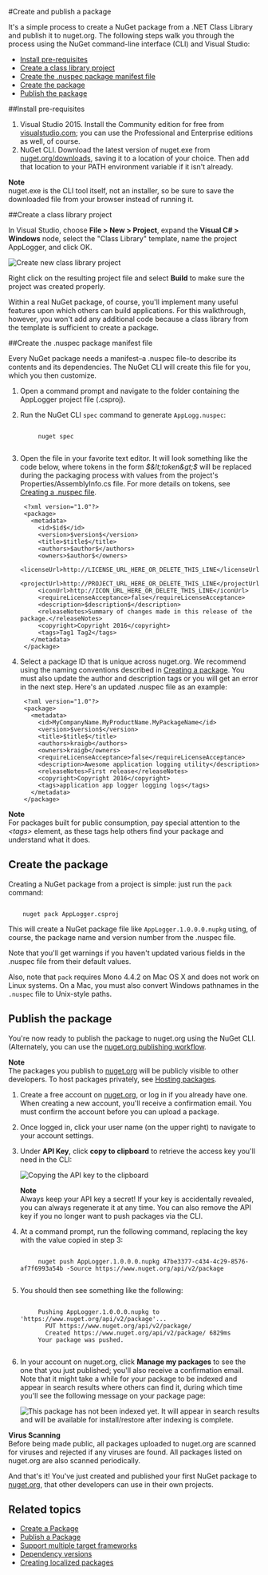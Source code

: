 ﻿#Create and publish a package

It's a simple process to create a NuGet package from a .NET Class Library and publish it to nuget.org. The following steps walk you through the process using the NuGet command-line interface (CLI) and Visual Studio:

- [Install pre-requisites](#install-pre-requisites)
- [Create a class library project](#create-a-class-library-project)
- [Create the .nuspec package manifest file](#create-the--nuspec-package-manifest-file)
- [Create the package](#create-the-package)
- [Publish the package](#publish-the-package)

##Install pre-requisites
1. Visual Studio 2015. Install the Community edition for free from [visualstudio.com](https://www.visualstudio.com/); you can use the Professional and Enterprise editions as well, of course.
2. NuGet CLI. Download the latest version of nuget.exe from [nuget.org/downloads](https://nuget.org/downloads), saving it to a location of your choice. Then add that location to your PATH environment variable if it isn't already.

<div class="block-callout-info">
    <strong>Note</strong><br>
    nuget.exe is the CLI tool itself, not an installer, so be sure to save the downloaded file from your browser instead of running it.
</div>

##Create a class library project

In Visual Studio, choose **File > New > Project**, expand the **Visual C# > Windows** node, select the "Class Library" template, name the project AppLogger, and click OK.

![Create new class library project](/images/CreatePublishNugetSample/QS_Create-01-NewProject.png)

Right click on the resulting project file and select **Build** to make sure the project was created properly.

Within a real NuGet package, of course, you'll implement many useful features upon which others can build applications. For this walkthrough, however, you won't add any additional code because a class library from the template is sufficient to create a package. 

##Create the .nuspec package manifest file

Every NuGet package needs a manifest–a .nuspec file–to describe its contents and its dependencies. The NuGet CLI will create this file for you, which you then customize.

1. Open a command prompt and navigate to the folder containing the AppLogger project file (.csproj).
2. Run the NuGet CLI <code>spec</code> command to generate `AppLogg.nuspec`:

    <code class="bash hljs">
        nuget spec
    </code>

3. Open the file in your favorite text editor. It will look something like the code below, where tokens in the form *$&lt;token&gt;$* will be replaced during the packaging process with values from the project's Properties/AssemblyInfo.cs file. For more details on tokens, see [Creating a .nuspec file](/ndocs/create-packages/creating-a-package#creating-the--nuspec-file).
            
        <?xml version="1.0"?>
        <package>
          <metadata>
            <id>$id$</id>
            <version>$version$</version>
            <title>$title$</title>
            <authors>$author$</authors>
            <owners>$author$</owners>
            <licenseUrl>http://LICENSE_URL_HERE_OR_DELETE_THIS_LINE</licenseUrl>
            <projectUrl>http://PROJECT_URL_HERE_OR_DELETE_THIS_LINE</projectUrl>
            <iconUrl>http://ICON_URL_HERE_OR_DELETE_THIS_LINE</iconUrl>
            <requireLicenseAcceptance>false</requireLicenseAcceptance>
            <description>$description$</description>
            <releaseNotes>Summary of changes made in this release of the package.</releaseNotes>
            <copyright>Copyright 2016</copyright>
            <tags>Tag1 Tag2</tags>
          </metadata>
        </package>    

4. Select a package ID that is unique across nuget.org. We recommend using the naming conventions described in [Creating a package](/ndocs/create-packages/creating-a-package#choosing-a-unique-package-identifier-and-setting-the-version-number). You must also update the author and description tags or you will get an error in the next step. Here's an updated .nuspec file as an example:
         
        <?xml version="1.0"?>
        <package>
          <metadata>
            <id>MyCompanyName.MyProductName.MyPackageName</id>
            <version>$version$</version>
            <title>$title$</title>
            <authors>kraigb</authors>
            <owners>kraigb</owners>
            <requireLicenseAcceptance>false</requireLicenseAcceptance>
            <description>Awesome application logging utility</description>
            <releaseNotes>First release</releaseNotes>
            <copyright>Copyright 2016</copyright>
            <tags>application app logger logging logs</tags>
          </metadata>
        </package>

<div class="block-callout-info">
    <strong>Note</strong><br>
    For packages built for public consumption, pay special attention to the <em>&lt;tags&gt;</em> element, as these tags help others find your package and understand what it does.
</div>


## Create the package

Creating a NuGet package from a project is simple: just run the `pack` command:

<code class="bash hljs">
    nuget pack AppLogger.csproj
</code>

This will create a NuGet package file like `AppLogger.1.0.0.0.nupkg` using, of course, the package name and version number from the .nuspec file.

Note that you'll get warnings if you haven't updated various fields in the .nuspec file from their default values.

Also, note that `pack` requires Mono 4.4.2 on Mac OS X and does not work on Linux systems. On a Mac, you must also convert Windows pathnames in the `.nuspec` file to Unix-style paths.

## Publish the package

You're now ready to publish the package to nuget.org using the NuGet CLI. (Alternately, you can use the [nuget.org publishing workflow](/ndocs/create-packages/publish-a-package#publish-through-nuget-org).

<div class="block-callout-warning">
    <strong>Note</strong><br>
    The packages you publish to <a href="https://www.nuget.org/">nuget.org</a> will be publicly visible to other developers. To host packages privately, see <a href="/ndocs/hosting-packages/overview">Hosting packages</a>.
</div>

1. Create a free account on [nuget.org](https://www.nuget.org/users/account/LogOn?returnUrl=%2F), or log in if you already have one. When creating a new account, you'll receive a confirmation email. You must confirm the account before you can upload a package.
2. Once logged in, click your user name (on the upper right) to navigate to your account settings.
3. Under **API Key**, click **copy to clipboard** to retrieve the access key you'll need in the CLI:   

    ![Copying the API key to the clipboard](/images/CreatePublishNugetSample/QS_Create-02-APIKey.png)

    <div class="block-callout-warning">
        <strong>Note</strong><br>
        Always keep your API key a secret! If your key is accidentally revealed, you can always regenerate it at any time. You can also remove the API key if you no longer want to push packages via the CLI.
    </div>

4. At a command prompt, run the following command, replacing the key with the value copied in step 3:

    <code class="bash hljs">
        nuget push AppLogger.1.0.0.0.nupkg 47be3377-c434-4c29-8576-af7f6993a54b -Source https://www.nuget.org/api/v2/package
    </code>

5. You should then see something like the following:

    <code class="bash hljs">
        Pushing AppLogger.1.0.0.0.nupkg to 'https://www.nuget.org/api/v2/package'...
          PUT https://www.nuget.org/api/v2/package/
          Created https://www.nuget.org/api/v2/package/ 6829ms
        Your package was pushed.
    </code>

6. In your account on nuget.org, click **Manage my packages** to see the one that you just published; you'll also receive a confirmation email. Note that it might take a while for your package to be indexed and appear in search results where others can find it, during which time you'll see the following message on your package page: 

    ![This package has not been indexed yet. It will appear in search results and will be available for install/restore after indexing is complete.](/images/CreatePublishNugetSample/04.PNG)


<div class="block-callout-info">
    <strong>Virus Scanning</strong><br>
    Before being made public, all packages uploaded to nuget.org are scanned for viruses and rejected if any viruses are found. All packages listed on nuget.org are also scanned periodically.
</div>

And that's it! You've just created and published your first NuGet package to [nuget.org](https://www.nuget.org/), that other developers can use in their own projects.

## Related topics

* [Create a Package](/ndocs/create-packages/creating-a-package)
* [Publish a Package](/ndocs/create-packages/publish-a-package)
* [Support multiple target frameworks](/ndocs/create-packages/supporting-multiple-target-frameworks)
* [Dependency versions](/ndocs/create-packages/dependency-versions)
* [Creating localized packages](/ndocs/create-packages/creating-localized-packages)




